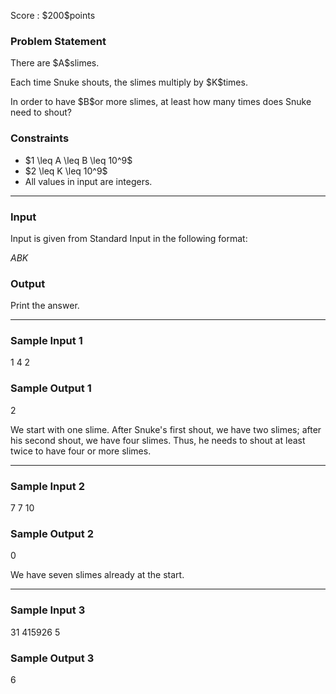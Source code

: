 
<div>

<span>

<span>

<p>
Score : $200$points
</p>

<div>

<section>

### **Problem Statement**

<p>
There are $A$slimes.
</p>

<p>
Each time Snuke shouts, the slimes multiply by $K$times.
</p>

<p>
In order to have $B$or more slimes, at least how many times does Snuke need to shout?
</p>

</section>

</div>

<div>

<section>

### **Constraints**

<ul>

<li>
$1 \leq A \leq B \leq 10^9$
</li>

<li>
$2 \leq K \leq 10^9$
</li>

<li>
All values in input are integers.
</li>

</ul>

</section>

</div>

---

<div>

<div>

<section>

### **Input**

<p>
Input is given from Standard Input in the following format:
</p>

<div>

$A$$B$$K$
</div>

</section>

</div>

<div>

<section>

### **Output**

<p>
Print the answer.
</p>

</section>

</div>

</div>

---

<div>

<section>

### **Sample Input 1**

<div>

1 4 2

</div>

</section>

</div>

<div>

<section>

### **Sample Output 1**

<div>

2

</div>

<p>
We start with one slime.
After Snuke's first shout, we have two slimes; after his second shout, we have four slimes. Thus, he needs to shout at least twice to have four or more slimes.
</p>

</section>

</div>

---

<div>

<section>

### **Sample Input 2**

<div>

7 7 10

</div>

</section>

</div>

<div>

<section>

### **Sample Output 2**

<div>

0

</div>

<p>
We have seven slimes already at the start.
</p>

</section>

</div>

---

<div>

<section>

### **Sample Input 3**

<div>

31 415926 5

</div>

</section>

</div>

<div>

<section>

### **Sample Output 3**

<div>

6

</div>

</section>

</div>

</span>

</span>

</div>
